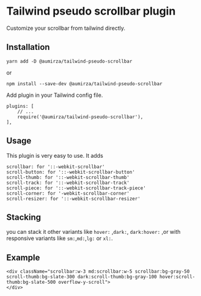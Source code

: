 # Tailwind pseudo scrollbar plugin

Customize your scrollbar from tailwind directly.

## Installation

    yarn add -D @aumirza/tailwind-pseudo-scrollbar

or

    npm install --save-dev @aumirza/tailwind-pseudo-scrollbar

Add plugin in your Tailwind config file.

    plugins: [
        // ...
        require('@aumirza/tailwind-pseudo-scrollbar'),
    ],

## Usage

This plugin is very easy to use. It adds

    scrollbar: for '::-webkit-scrollbar'
    scroll-button: for '::-webkit-scrollbar-button'
    scroll-thumb: for '::-webkit-scrollbar-thumb'
    scroll-track: for '::-webkit-scrollbar-track'
    scroll-piece: for '::-webkit-scrollbar-track-piece'
    scroll-corner: for '-webkit-scrollbar-corner'
    scroll-resizer: for '::-webkit-scrollbar-resizer'

## Stacking

you can stack it other variants like `hover:` ,`dark:`, `dark:hover:` ,or with responsive variants like `sm:`,`md:`,`lg:` or `xl:`.

## Example

    <div className="scrollbar:w-3 md:scrollbar:w-5 scrollbar:bg-gray-50 scroll-thumb:bg-slate-300 dark:scroll-thumb:bg-gray-100 hover:scroll-thumb:bg-slate-500 overflow-y-scroll">
    </div>
